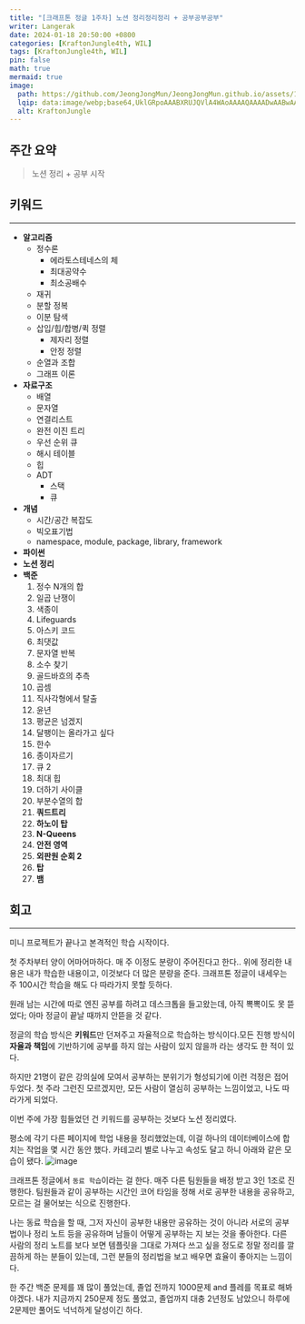 ```yaml
---
title: "[크래프톤 정글 1주차] 노션 정리정리정리 + 공부공부공부"
writer: Langerak
date: 2024-01-18 20:50:00 +0800
categories: [KraftonJungle4th, WIL]
tags: [KraftonJungle4th, WIL]
pin: false
math: true
mermaid: true
image:
  path: https://github.com/JeongJongMun/JeongJongMun.github.io/assets/101979073/88b64f28-322b-4476-a127-61261bc78bf1
  lqip: data:image/webp;base64,UklGRpoAAABXRUJQVlA4WAoAAAAQAAAADwAABwAAQUxQSDIAAAARL0AmbZurmr57yyIiqE8oiG0bejIYEQTgqiDA9vqnsUSI6H+oAERp2HZ65qP/VIAWAFZQOCBCAAAA8AEAnQEqEAAIAAVAfCWkAALp8sF8rgRgAP7o9FDvMCkMde9PK7euH5M1m6VWoDXf2FkP3BqV0ZYbO6NA/VFIAAAA
  alt: KraftonJungle
---
```


## 주간 요약

> 노션 정리 + 공부 시작

## 키워드

---

- **알고리즘**
  - 정수론
    - 에라토스테네스의 체
    - 최대공약수
    - 최소공배수
  - 재귀
  - 분할 정복
  - 이분 탐색
  - 삽입/힙/합병/퀵 정렬
    - 제자리 정렬
    - 안정 정렬
  - 순열과 조합
  - 그래프 이론
- **자료구조**
  - 배열
  - 문자열
  - 연결리스트
  - 완전 이진 트리
  - 우선 순위 큐
  - 해시 테이블
  - 힙
  - ADT
    - 스택
    - 큐
- **개념**
  - 시간/공간 복잡도
  - 빅오표기법
  - namespace, module, package, library, framework
- **파이썬**
- **노션 정리**
- **백준**
  1. 정수 N개의 합
  2. 일곱 난쟁이
  3. 색종이
  4. Lifeguards
  5. 아스키 코드
  6. 최댓값
  7. 문자열 반복
  8. 소수 찾기
  9. 골드바흐의 추측
  10. 곱셈
  11. 직사각형에서 탈출
  12. 윤년
  13. 평균은 넘겠지
  14. 달팽이는 올라가고 싶다
  15. 한수
  16. 종이자르기
  17. 큐 2
  18. 최대 힙
  19. 더하기 사이클
  20. 부분수열의 합
  21. **쿼드트리**
  22. **하노이 탑**
  23. **N-Queens**
  24. **안전 영역**
  25. **외판원 순회 2**
  26. **탑**
  27. **뱀**

## 회고

---

미니 프로젝트가 끝나고 본격적인 학습 시작이다.

첫 주차부터 양이 어마어마하다. 매 주 이정도 분량이 주어진다고 한다.. 위에 정리한 내용은 내가 학습한 내용이고, 이것보다 더 많은 분량을 준다. 크래프톤 정글이 내세우는 주 100시간 학습을 해도 다 따라가지 못할 듯하다.

원래 남는 시간에 따로 엔진 공부를 하려고 데스크톱을 들고왔는데, 아직 뽁뽁이도 못 뜯었다; 아마 정글이 끝날 때까지 안뜯을 것 같다.

정글의 학습 방식은 **키워드**만 던져주고 자율적으로 학습하는 방식이다.모든 진행 방식이 **자율과 책임**에 기반하기에 공부를 하지 않는 사람이 있지 않을까 라는 생각도 한 적이 있다.

하지만 21명이 같은 강의실에 모여서 공부하는 분위기가 형성되기에 이런 걱정은 접어두었다. 첫 주라 그런진 모르겠지만, 모든 사람이 열심히 공부하는 느낌이었고, 나도 따라가게 되었다.

이번 주에 가장 힘들었던 건 키워드를 공부하는 것보다 노션 정리였다.

평소에 각기 다른 페이지에 학업 내용을 정리했었는데, 이걸 하나의 데이터베이스에 합치는 작업을 몇 시간 동안 했다. 카테고리 별로 나누고 속성도 달고 하니 아래와 같은 모습이 됐다.
![image](https://github.com/JeongJongMun/JeongJongMun.github.io/assets/101979073/852f9d01-e9b8-4b7c-af8e-78ee14ec66a0)

크래프톤 정글에서 `동료 학습`이라는 걸 한다. 매주 다른 팀원들을 배정 받고 3인 1조로 진행한다. 팀원들과 같이 공부하는 시간인 코어 타임을 정해 서로 공부한 내용을 공유하고, 모르는 걸 물어보는 식으로 진행한다.

나는 동료 학습을 할 때, 그저 자신이 공부한 내용만 공유하는 것이 아니라 서로의 공부법이나 정리 노트 등을 공유하며 남들이 어떻게 공부하는 지 보는 것을 좋아한다. 다른 사람의 정리 노트를 보다 보면 템플릿을 그대로 가져다 쓰고 싶을 정도로 정말 정리를 깔끔하게 하는 분들이 있는데, 그런 분들의 정리법을 보고 배우면 효율이 좋아지는 느낌이다.

한 주간 백준 문제를 꽤 많이 풀었는데, 졸업 전까지 1000문제 and 플레를 목표로 해봐야겠다. 내가 지금까지 250문제 정도 풀었고, 졸업까지 대충 2년정도 남았으니 하루에 2문제만 풀어도 넉넉하게 달성이긴 하다.
